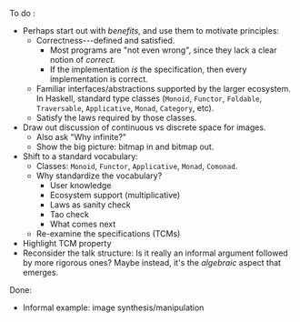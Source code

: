 To do :

*   Perhaps start out with *benefits*, and use them to motivate principles:
    *   Correctness---defined and satisfied.
        *   Most programs are "not even wrong", since they lack a clear notion of *correct*.
        *   If the implementation *is* the specification, then every implementation is correct.
    *   Familiar interfaces/abstractions supported by the larger ecosystem.
        In Haskell, standard type classes (`Monoid`, `Functor`, `Foldable`, `Traversable`, `Applicative`, `Monad`, `Category`, etc).
    *   Satisfy the laws required by those classes.
*   Draw out discussion of continuous vs discrete space for images.
    *   Also ask "Why infinite?"
    *   Show the big picture: bitmap in and bitmap out.
*   Shift to a standard vocabulary:
    *   Classes: `Monoid`, `Functor`, `Applicative`, `Monad`, `Comonad`.
    *   Why standardize the vocabulary?
        *   User knowledge
        *   Ecosystem support (multiplicative)
        *   Laws as sanity check
        *   Tao check
        *   What comes next
    *   Re-examine the specifications (TCMs)
*   Highlight TCM property
*   Reconsider the talk structure:
    Is it really an informal argument followed by more rigorous ones?
    Maybe instead, it's the *algebraic* aspect that emerges.

Done:

*   Informal example: image synthesis/manipulation

